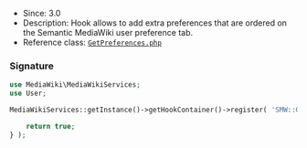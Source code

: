 * Since: 3.0
* Description: Hook allows to add extra preferences that are ordered on the Semantic MediaWiki user preference tab.
* Reference class: [`GetPreferences.php`][GetPreferences.php]

### Signature

```php
use MediaWiki\MediaWikiServices;
use User;

MediaWikiServices::getInstance()->getHookContainer()->register( 'SMW::GetPreferences', function( User $user, &$preferences ) {

	return true;
} );
```

[GetPreferences.php]:https://github.com/SemanticMediaWiki/SemanticMediaWiki/blob/master/src/MediaWiki/Hooks/GetPreferences.php